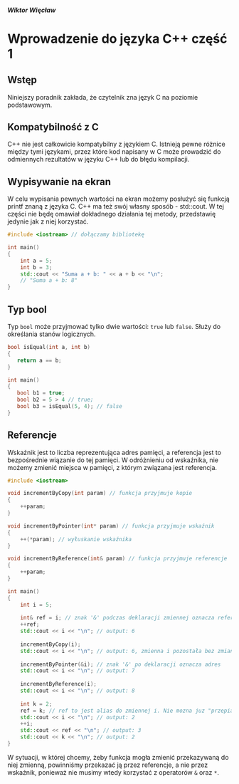 ##### Wiktor Więcław 
# Wprowadzenie do języka C++ część 1

## Wstęp
Niniejszy poradnik zakłada, że czytelnik zna język C na poziomie podstawowym.

## Kompatybilność z C
C++ nie jest całkowicie kompatybilny z językiem C. Istnieją pewne różnice między tymi językami, przez które kod napisany w C może prowadzić do odmiennych rezultatów w języku C++ lub do błędu kompilacji.

## Wypisywanie na ekran
W celu wypisania pewnych wartości na ekran możemy posłużyć się funkcją printf znaną z języka C. C++ ma też swój własny sposób - std::cout. W tej części 
nie będę omawiał dokładnego działania tej metody, przedstawię jedynie jak z niej korzystać.
```c++
#include <iostream> // dołączamy bibliotekę

int main()
{
    int a = 5;
    int b = 3;
    std::cout << "Suma a + b: " << a + b << "\n"; 
    // "Suma a + b: 8"
}
```

## Typ bool
Typ ```bool``` może przyjmować tylko dwie wartości: ```true``` lub ```false```. Służy do określania stanów logicznych.

```c++
bool isEqual(int a, int b)
{
   return a == b;
}

int main()
{
   bool b1 = true;
   bool b2 = 5 > 4 // true;
   bool b3 = isEqual(5, 4); // false
}
```

## Referencje
Wskaźnik jest to liczba reprezentująca adres pamięci, a referencja jest to bezpośrednie wiązanie do tej pamięci. W odróżnieniu od wskaźnika, nie możemy zmienić miejsca w
pamięci, z którym związana jest referencja.

```c++
#include <iostream>

void incrementByCopy(int param) // funkcja przyjmuje kopie
{
    ++param;
}

void incrementByPointer(int* param) // funkcja przyjmuje wskaźnik
{
    ++(*param); // wyłuskanie wskaźnika
}

void incrementByReference(int& param) // funkcja przyjmuje referencje
{
    ++param;
}

int main()
{
    int i = 5;
    
    int& ref = i; // znak '&' podczas deklaracji zmiennej oznacza referencje
    ++ref;
    std::cout << i << "\n"; // output: 6
    
    incrementByCopy(i);
    std::cout << i << "\n"; // output: 6, zmienna i pozostała bez zmian
    
    incrementByPointer(&i); // znak '&' po deklaracji oznacza adres
    std::cout << i << "\n"; // output: 7
    
    incrementByReference(i);
    std::cout << i << "\n"; // output: 8
    
    int k = 2; 
    ref = k; // ref to jest alias do zmiennej i. Nie mozna juz "przepiąć" referencji na inną zmienną.
    std::cout << i << "\n"; // output: 2
    ++i;
    std::cout << ref << "\n"; // output: 3
    std::cout << k << "\n"; // output: 2
}
```
W sytuacji, w której chcemy, żeby funkcja mogła zmienić przekazywaną do niej zmienną, powinniśmy przekazać ją przez referencje, 
a nie przez wskaźnik, ponieważ nie musimy wtedy korzystać z operatorów ```&``` oraz ```*```.
